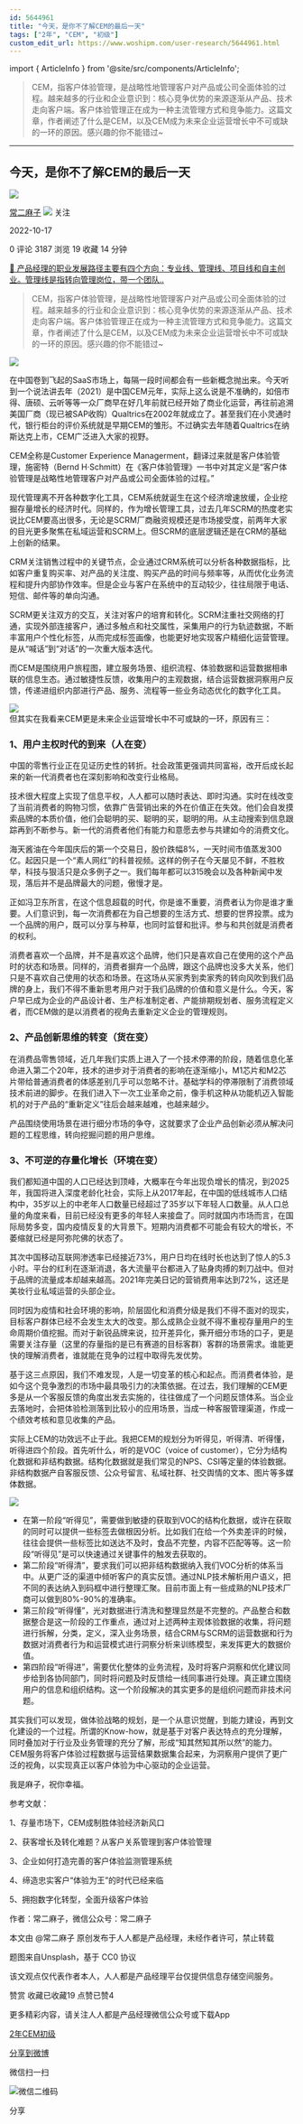 ```yaml
---
id: 5644961
title: "今天，是你不了解CEM的最后一天"
tags: ["2年", "CEM", "初级"]
custom_edit_url: https://www.woshipm.com/user-research/5644961.html
---
```

import { ArticleInfo } from '@site/src/components/ArticleInfo';

<ArticleInfo
    author="常二麻子"
    authorLink="https://www.woshipm.com/u/623149"
    published="2022-10-17"
    views={3187}
    comments={0}
    collects={19}
/>

> CEM，指客户体验管理，是战略性地管理客户对产品或公司全⾯体验的过程。越来越多的行业和企业意识到：核心竞争优势的来源逐渐从产品、技术走向客户端。客户体验管理正在成为一种主流管理方式和竞争能力。这篇文章，作者阐述了什么是CEM，以及CEM成为未来企业运营增长中不可或缺的一环的原因。感兴趣的你不能错过~

---

## 今天，是你不了解CEM的最后一天

[![](https://static.woshipm.com/APP_U_202210_20221017194312_439.jpeg?imageView2/1/w/72/h/72/q/100)](https://www.woshipm.com/u/623149)

[常二麻子](https://www.woshipm.com/u/623149) ![](https://static.woshipm.com/tag/1101_1@2x.png) 关注

2022-10-17

0 评论 3187 浏览 19 收藏 14 分钟

[🔗 产品经理的职业发展路径主要有四个方向：专业线、管理线、项目线和自主创业。管理线是指转向管理岗位，带一个团队..](https://ke.qidianla.com/courses/90pm)

> CEM，指客户体验管理，是战略性地管理客户对产品或公司全⾯体验的过程。越来越多的行业和企业意识到：核心竞争优势的来源逐渐从产品、技术走向客户端。客户体验管理正在成为一种主流管理方式和竞争能力。这篇文章，作者阐述了什么是CEM，以及CEM成为未来企业运营增长中不可或缺的一环的原因。感兴趣的你不能错过~

![](https://image.woshipm.com/wp-files/2022/10/xbk56YWZZPYn3iytZfhN.jpg)

在中国卷到飞起的SaaS市场上，每隔一段时间都会有一些新概念抛出来。今天听到一个说法讲去年（2021）是中国CEM元年，实际上这么说是不准确的，如倍市得、唐硕、云听等等一众厂商早在好几年前就已经开始了商业化运营，再往前追溯美国厂商（现已被SAP收购）Qualtrics在2002年就成立了。甚至我们在小灵通时代，银行柜台的评价系统就是早期CEM的雏形。不过确实去年随着Qualtrics在纳斯达克上市，CEM广泛进入大家的视野。

CEM全称是Customer Experience Managerment，翻译过来就是客户体验管理，施密特（Bernd H·Schmitt）在《客户体验管理》一书中对其定义是“客户体验管理是战略性地管理客户对产品或公司全⾯体验的过程。”

现代管理离不开各种数字化工具，CEM系统就诞生在这个经济增速放缓，企业挖掘存量增长的经济时代。同样的，作为增长管理工具，过去几年SCRM的热度老实说比CEM要高出很多，无论是SCRM厂商融资规模还是市场接受度，前两年大家的目光更多聚焦在私域运营和SCRM上。但SCRM的底层逻辑还是在CRM的基础上创新的结果。

CRM关注销售过程中的关键节点，企业通过CRM系统可以分析各种数据指标，比如客户重复购买率、对产品的关注度、购买产品的时间与频率等，从而优化业务流程和提升内部协作效率。但是企业与客户在系统中的互动较少，往往局限于电话、短信、邮件等的单向沟通。

SCRM更关注双方的交互，关注对客户的培育和转化。SCRM注重社交网络的打通，实现外部连接客户，通过多触点和社交属性，采集用户的行为轨迹数据，不断丰富用户个性化标签，从而完成标签画像，也能更好地实现客户精细化运营管理。是从“喊话”到“对话”的一次重大版本迭代。

而CEM是围绕用户旅程图，建立服务场景、组织流程、体验数据和运营数据相串联的信息生态。通过敏捷性反馈，收集用户的主观数据，结合运营数据洞察用户反馈，传递进组织内部进行产品、服务、流程等一些业务动态优化的数字化工具。

![](https://image.woshipm.com/wp-files/2022/10/e9irwelRnRvvS9BnA7Mb.png)  
但其实在我看来CEM更是未来企业运营增长中不可或缺的一环，原因有三：

### 1、用户主权时代的到来（人在变）

中国的零售行业正在见证历史性的转折。社会政策更强调共同富裕，改开后成长起来的新一代消费者也在深刻影响和改变行业格局。

技术很大程度上实现了信息平权，人人都可以随时表达、即时沟通。实时在线改变了当前消费者的购物习惯，依靠广告营销出来的外在价值正在失效。他们会自发摸索品牌的本质价值，他们会聪明的买、聪明的买，聪明的用。从主动搜索到信息跟踪再到不断参与。新一代的消费者他们有能力和意愿去参与共建如今的消费文化。

海天酱油在今年国庆后的第一个交易日，股价跌幅8%，一天时间市值蒸发300亿。起因只是一个“素人网红”的科普视频。这样的例子在今天屡见不鲜，不胜枚举，科技与狠活只是众多例子之一。我们每年都可以315晚会以及各种新闻中发现，落后并不是品牌最大的问题，傲慢才是。

正如冯卫东所言，在这个信息超载的时代，你是谁不重要，消费者认为你是谁才重要。人们意识到，每一次消费都在为自己想要的生活方式、想要的世界投票。成为一个品牌的用户，既可以分享与种草，也同时监督和批评。参与和共创就是消费者的权利。

消费者喜欢一个品牌，并不是喜欢这个品牌，他们只是喜欢自己在使用的这个产品时的状态和场景。同样的，消费者摒弃一个品牌，跟这个品牌也没多大关系，他们只是不喜欢自己使用的状态和场景。在这场从买家秀到卖家秀的转向风吹到我们品牌的身上，我们不得不重新思考用户对于我们品牌的价值和意义是什么。今天，客户早已成为企业的产品设计者、生产标准制定者、产能排期规划者、服务流程定义者，而CEM做的是以消费者的视角去重新定义企业的管理规则。

### 2、产品创新思维的转变（货在变）

在消费品零售领域，近几年我们实质上进入了一个技术停滞的阶段，随着信息化革命进入第二个20年，技术的进步对于消费者的影响在逐渐缩小，M1芯片和M2芯片带给普通消费者的体感差别几乎可以忽略不计。基础学科的停滞限制了消费领域技术前进的脚步。在我们进入下一次工业革命之前，像手机这种从功能机迈入智能机的对于产品的“重新定义”往后会越来越难，也越来越少。

产品围绕使用场景在进行细分市场的争夺，这就要求了企业产品创新必须从解决问题的工程思维，转向挖掘问题的用户思维。

### 3、不可逆的存量化增长（环境在变）

我们都知道中国的人口已经达到顶峰，大概率在今年出现负增长的情况，到2025年，我国将进入深度老龄化社会，实际上从2017年起，在中国的低线城市人口结构中，35岁以上的中老年人口数量已经超过了35岁以下年轻人口数量。从人口总量的角度来看，目前已经没有更多的年轻人来接盘了。同时就国内市场而言，在国际局势多变，国内疫情反复的大背景下。短期内消费都不可能会有较大的增长，不萎缩就已经是阿弥陀佛的状态了。

其次中国移动互联网渗透率已经接近73%，用户日均在线时长也达到了惊人的5.3小时。平台的红利在逐渐消退，各大流量平台都进入了贴身肉搏的刺刀战中。但对于品牌的流量成本却越来越高。2021年完美日记的营销费用率达到72%，这还是美妆行业私域运营的头部企业。

同时因为疫情和社会环境的影响，阶层固化和消费分级是我们不得不面对的现实，目标客户群体已经不会发生太大的改变。那么成熟企业就不得不重视存量用户的生命周期价值挖掘。而对于新锐品牌来说，拉开差异化，撕开细分市场的口子，更是需要关注存量（这里的存量指的是已有赛道的目标客群）客群的场景需求。谁能更快的理解消费者，谁就能在竞争的过程中取得先发优势。

基于这三点原因，我们不难发现，人是一切变革的核心和起点。而消费者体验，是如今这个竞争激烈的市场中最具吸引力的决策依据。在过去，我们理解的CEM更多是从一个客服反馈的角度出发去实施的，往往做成了一个问题反馈体系。当企业去落地时，会把体验检测落到比较小的应用场景，当成一种客服管理渠道，作成一个绩效考核和意见收集的产品。

实际上CEM的功效远不止于此。我把CEM的规划分为听得见，听得清、听得懂，听得进四个阶段。首先听什么，听的是VOC（voice of customer），它分为结构化数据和非结构数据。结构化数据就是我们常见的NPS、CSI等定量的体验数据。非结构数据产自客服反馈、公众号留言、私域社群、社交舆情的文本、图片等多媒体数据。

![](https://image.woshipm.com/wp-files/2022/10/wxcseK9Ws6UFmRQsZjrq.png)

*   在第一阶段“听得见”，需要做到敏捷的获取到VOC的结构化数据，或许在获取的同时可以提供一些标签去做根因分析。比如我们在给一个外卖差评的时候，往往会提供一些标签比如送达不及时，食品不完整，内容不匹配等等。这一阶段“听得见”是可以快速通过关键事件的触发去获取的。
*   第二阶段“听得清”，要求我们可以把非结构数据纳入我们VOC分析的体系当中。从更广泛的渠道中倾听客户的真实反馈。通过NLP技术解析用户语义，把不同的表达纳入到码框中进行整理汇聚。目前市面上有一些成熟的NLP技术厂商可以做到80%-90%的准确率。
*   第三阶段“听得懂”，光对数据进行清洗和整理显然是不完整的。产品整合和数据整合是这一阶段的工作重点，通过对上述两种主观体验数据的收集，将问题进行拆解，分类，定义，深入业务场景，结合CRM与SCRM的运营数据和行为数据对消费者行为和运营模式进行洞察分析来训练模型，来发挥更大的数据价值。
*   第四阶段“听得进”，需要优化整体的业务流程，及时将客户洞察和优化建议同步给到各协同部门，同时将问题及时反馈给一线同事进行处理。真正建立围绕用户的信息和组织结构。这一个阶段解决的其实更多的是组织问题而非技术问题。

其实我们可以发现，做体验战略的规划，是一个从意识觉醒，到能力建设，再到文化建设的一个过程。所谓的Know-how，就是基于对客户表达特点的充分理解，同时叠加对于行业及业务管理的充分了解，形成“知其然知其所以然”的能力。CEM服务将客户体验过程数据与运营结果数据集合起来，为洞察用户提供了更广泛的视角，以实现真正以客户体验为中心驱动的企业运营。

我是麻子，祝你幸福。

参考文献：

1、存量市场下，CEM成制胜体验经济新风口

2、获客增长及转化难题？从客户关系管理到客户体验管理

3、企业如何打造完善的客户体验监测管理系统

4、缔造忠实客户“体验为王”的时代已经来临

5、拥抱数字化转型，全面升级客户体验

作者：常二麻子，微信公众号：常二麻子

本文由 @常二麻子 原创发布于人人都是产品经理，未经作者许可，禁止转载

题图来自Unsplash，基于 CC0 协议

该文观点仅代表作者本人，人人都是产品经理平台仅提供信息存储空间服务。

赞赏 收藏已收藏19 点赞已赞4

更多精彩内容，请关注人人都是产品经理微信公众号或下载App

[2年](https://www.woshipm.com/tag/2%e5%b9%b4)[CEM](https://www.woshipm.com/tag/cem)[初级](https://www.woshipm.com/tag/%e5%88%9d%e7%ba%a7)

[分享到微博](https://service.weibo.com/share/share.php?appkey=2775287854&title=今天，是你不了解CEM的最后一天&url=https://www.woshipm.com/user-research/5644961.html&pic=https://image.woshipm.com/wp-files/2022/10/xbk56YWZZPYn3iytZfhN.jpg)

微信扫一扫

![微信二维码](https://api.pwmqr.com/qrcode/create/?url=https://www.woshipm.com/user-research/5644961.html)

分享